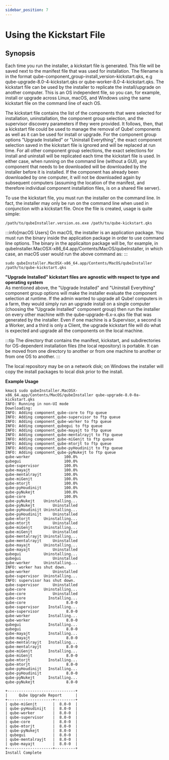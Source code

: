 ```yaml
---
sidebar_position: 7
---
```


# Using the Kickstart File

## Synopsis
Each time you run the installer, a kickstart file is generated.  This file will be saved next to the manifest file that was used for installation.  The filename is in the format qube-component_group-install_version-kickstart.qks, e.g qube-upgrade-8.0-4-kickstart.qks or qube-worker-8.0-4-kickstart.qks. The kickstart file can be used by the installer to replicate the install/upgrade on another computer. This is an OS independent file, so you can, for example, install or upgrade across Linux, macOS, and Windows using the same kickstart file on the command line of each OS.

The kickstart file contains the list of the components that were selected for installation, uninstallation, the component group selection, and the supervisor discovery parameters if they were provided. It follows, then, that a kickstart file could be used to manage the removal of Qube! components as well as it can be used for install or upgrade.  For the component group options "Upgrade Installed" or "Uninstall Everything", the exact component selection saved in the kickstart file is ignored and will be replaced at run time.  For all other component group selections, the exact selections for install and uninstall will be replicated each time the kickstart file is used. In either case, when running on the command line (without a GUI), any component that needs to be downloaded will be downloaded by the installer before it is installed. If the component has already been downloaded by one computer, it will not be downloaded again by subsequent computers (assuming the location of the manifest, and therefore individual component installation files, is on a shared file server).

To use the kickstart file, you must run the installer on the command line.  In fact, the installer may only be run on the command line when used in conjunction with a kickstart file.  Once the file is created, usage is quite simple:

```
/path/to/qubeInstaller.version.os.exe /path/to/qube-kickstart.qks
```

:::info[macOS Users]
On macOS, the installer is an application package. You must run the binary inside the application package in order to use command line options. The binary in the applicaiton package will be, for example, in qubeInstaller.MacOSX-x86_64.app/Contents/MacOS/qubeInstaller, in which case, an macOS user would run the above command as:
:::

```
sudo qubeInstaller.MacOSX-x86_64.app/Contents/MacOS/qubeInstaller /path/to/qube-kickstart.qks
```

**"Upgrade Installed" kickstart files are agnostic with respect to type and operating system**\
As mentioned above, the "Upgrade Installed" and "Uninstall Everything" component group options will make the installer evaluate the component selection at runtime.  If the admin wanted to upgrade all Qube! computers in a farm, they would simply run an upgrade install on a single computer (choosing the "Upgrade Installed" component group) then run the installer on every other machine with the qube-upgrade-6.x-x.qks file that was generated by the installer.  Even if one machine is a Supervisor, a second is a Worker, and a third is only a Client, the upgrade kickstart file will do what is expected and upgrade all the components on the local machine.

:::tip
The directory that contains the manifest, kickstart, and subdirectories for OS-dependent installation files (the local repository) is portable. It can be moved from one directory to another or from one machine to another or from one OS to another.
:::

The local repository may be on a network disk; on Windows the installer will copy the install packages to local disk prior to the install.

**Example Usage**
``` {bash}
kmac$ sudo qubeInstaller.MacOSX-x86_64.app/Contents/MacOS/qubeInstaller qube-upgrade-8.0-0a-kickstart.qks
INFO: Running in non-UI mode
Downloading:
INFO: Adding component_qube-core to ftp queue
INFO: Adding component_qube-supervisor to ftp queue
INFO: Adding component_qube-worker to ftp queue
INFO: Adding component_qubegui to ftp queue
INFO: Adding component_qube-mayajt to ftp queue
INFO: Adding component_qube-mentalrayjt to ftp queue
INFO: Adding component_qube-miGenjt to ftp queue
INFO: Adding component_qube-mtorjt to ftp queue
INFO: Adding component_qube-pyHoudinijt to ftp queue
INFO: Adding component_qube-pyNukejt to ftp queue
qube-worker               100.0%
qubegui                   100.0%
qube-supervisor           100.0%
qube-mayajt               100.0%
qube-mentalrayjt          100.0%
qube-miGenjt              100.0%
qube-mtorjt               100.0%
qube-pyHoudinijt          100.0%
qube-pyNukejt             100.0%
qube-core                 100.0%
qube-pyNukejt    Uninstalling...
qube-pyNukejt        Uninstalled
qube-pyHoudinijt Uninstalling...
qube-pyHoudinijt     Uninstalled
qube-mtorjt      Uninstalling...
qube-mtorjt          Uninstalled
qube-miGenjt     Uninstalling...
qube-miGenjt         Uninstalled
qube-mentalrayjt Uninstalling...
qube-mentalrayjt     Uninstalled
qube-mayajt      Uninstalling...
qube-mayajt          Uninstalled
qubegui          Uninstalling...
qubegui              Uninstalled
qube-worker      Uninstalling...
INFO: worker has shut down.
qube-worker          Uninstalled
qube-supervisor  Uninstalling...
INFO: supervisor has shut down.
qube-supervisor      Uninstalled
qube-core        Uninstalling...
qube-core            Uninstalled
qube-core          Installing...
qube-core                  8.0-0
qube-supervisor    Installing...
qube-supervisor            8.0-0
qube-worker        Installing...
qube-worker                8.0-0
qubegui            Installing...
qubegui                    8.0-0
qube-mayajt        Installing...
qube-mayajt                8.0-0
qube-mentalrayjt   Installing...
qube-mentalrayjt           8.0-0
qube-miGenjt       Installing...
qube-miGenjt               8.0-0
qube-mtorjt        Installing...
qube-mtorjt                8.0-0
qube-pyHoudinijt   Installing...
qube-pyHoudinijt           8.0-0
qube-pyNukejt      Installing...
qube-pyNukejt              8.0-0

+------------------------------+
|     Qube Upgrade Report      |
+--------------------+---------+
| qube-miGenjt       |  8.0-0  |
| qube-pyHoudinijt   |  8.0-0  |
| qube-worker        |  8.0-0  |
| qube-supervisor    |  8.0-0  |
| qube-core          |  8.0-0  |
| qube-mtorjt        |  8.0-0  |
| qube-pyNukejt      |  8.0-0  |
| qubegui            |  8.0-0  |
| qube-mentalrayjt   |  8.0-0  |
| qube-mayajt        |  8.0-0  |
+--------------------+---------+
Install Complete
```
